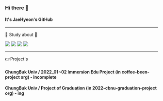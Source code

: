 ### Hi there 👋
#### It's JaeHyeon's GitHub
---
📖 Study about 📖

<img src="https://img.shields.io/badge/GitHub-000010?style=flat-square&logo=github&logoColor=181717"/> <img src="https://img.shields.io/badge/Java-000000?style=flat-square&logo=Java&logoColor=007396"/> <img src="https://img.shields.io/badge/Spring-000000?style=flat-square&logo=Spring&logoColor=6DB33F"/> <img src="https://img.shields.io/badge/C++-000000?style=flat-square&logo=C++&logoColor=6DB33F"/>

---

👉Project's

#### ChungBuk Univ / 2022_01~02 Immersion Edu Project (in coffee-been-project org) - incomplete
#### ChungBuk Univ / Project of Graduation (in 2022-cbnu-graduation-project org) - ing


<!--
**JaeHyeon-Nam/JaeHyeon-Nam** is a ✨ _special_ ✨ repository because its `README.md` (this file) appears on your GitHub profile.

Here are some ideas to get you started:

- 🔭 I’m currently working on ...
- 🌱 I’m currently learning ...
- 👯 I’m looking to collaborate on ...
- 🤔 I’m looking for help with ...
- 💬 Ask me about ...
- 📫 How to reach me: ...
- 😄 Pronouns: ...
- ⚡ Fun fact: ...
-->
